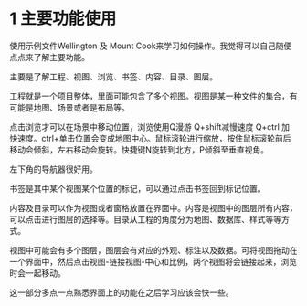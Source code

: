 # 1 主要功能使用

使用示例文件Wellington 及 Mount Cook来学习如何操作。我觉得可以自己随便点点来了解主要功能。

主要是了解工程、视图、浏览、书签、内容、目录、图层。

工程就是一个项目整体，里面可能包含了多个视图。视图是某一种文件的集合，有可能是地图、场景或者是布局等。

点击浏览才可以在场景中移动位置，浏览使用Q漫游 Q+shift减慢速度 Q+ctrl 加快速度。ctrl+单击位置会变成地图中心。鼠标滚轮进行缩放，按住鼠标滚轮前后移动会倾斜，左右移动会旋转。快捷键N旋转到北方，P倾斜至垂直视角。

左下角的导航器很好用。

书签是其中某个视图某个位置的标记，可以通过点击书签回到标记位置。

内容及目录可以作为视图或者窗格放置在界面中。内容是视图中的图层所有内容，可以点击进行图层的选择等。目录从工程的角度分为地图、数据库、样式等等方式。

视图中可能会有多个图层，图层会有对应的外观、标注以及数据。可将视图拖动在一个界面中，然后点击视图-链接视图-中心和比例，两个视图将会链接起来，浏览时会一起移动。

这一部分多点一点熟悉界面上的功能在之后学习应该会快一些。